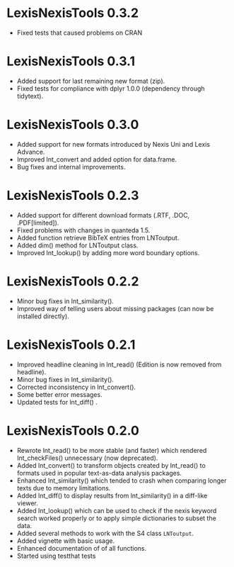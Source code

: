 # LexisNexisTools 0.3.2

* Fixed tests that caused problems on CRAN

# LexisNexisTools 0.3.1

* Added support for last remaining new format (zip).
* Fixed tests for compliance with dplyr 1.0.0 (dependency through tidytext).

# LexisNexisTools 0.3.0

* Added support for new formats introduced by Nexis Uni and Lexis Advance.
* Improved lnt_convert and added option for data.frame.
* Bug fixes and internal improvements.

# LexisNexisTools 0.2.3

* Added support for different download formats (.RTF, .DOC, .PDF[limited]).
* Fixed problems with changes in quanteda 1.5.
* Added function retrieve BibTeX entries from LNToutput.
* Added dim() method for LNToutput class.
* Improved lnt_lookup() by adding more word boundary options.

# LexisNexisTools 0.2.2

* Minor bug fixes in lnt_similarity().
* Improved way of telling users about missing packages (can now be installed directly).

# LexisNexisTools 0.2.1

* Improved headline cleaning in lnt_read() (Edition is now removed from headline).
* Minor bug fixes in lnt_similarity().
* Corrected inconsistency in lnt_convert().
* Some better error messages.
* Updated tests for lnt_diff() .

# LexisNexisTools 0.2.0

* Rewrote lnt_read() to be more stable (and faster) which rendered lnt_checkFiles() unnecessary (now deprecated).
* Added lnt_convert() to transform objects created by lnt_read() to formats used in popular text-as-data analysis packages.
* Enhanced lnt_similarity() which tended to crash when comparing longer texts due to memory limitations.
* Added lnt_diff() to display results from lnt_similarity() in a diff-like viewer.
* Added lnt_lookup() which can be used to check if the nexis keyword search worked properly or to apply simple dictionaries to subset the data.
* Added several methods to work with the S4 class `LNToutput`.
* Added vignette with basic usage.
* Enhanced documentation of of all functions.
* Started using testthat tests

